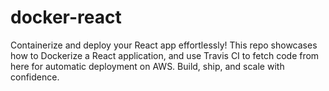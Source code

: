 # docker-react
Containerize and deploy your React app effortlessly! This repo showcases how to Dockerize a React application, and use Travis CI to fetch code from here for automatic deployment on AWS. Build, ship, and scale with confidence.
